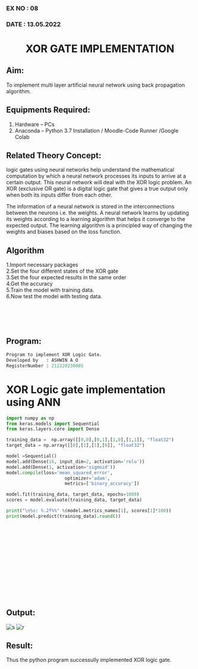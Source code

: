 ### EX NO : 08
### DATE  : 13.05.2022
# <p align="center"> XOR GATE IMPLEMENTATION </p>
## Aim:
   To implement multi layer artificial neural network using back propagation algorithm.
## Equipments Required:
1. Hardware – PCs
2. Anaconda – Python 3.7 Installation / Moodle-Code Runner /Google Colab

## Related Theory Concept:
logic gates using neural networks help understand the mathematical computation by which a neural network processes its inputs to arrive at a certain output. This neural network will deal with the XOR logic problem. An XOR (exclusive OR gate) is a digital logic gate that gives a true output only when both its inputs differ from each other.

The information of a neural network is stored in the interconnections between the neurons i.e. the weights. A neural network learns by updating its weights according to a learning algorithm that helps it converge to the expected output. The learning algorithm is a principled way of changing the weights and biases based on the loss function.

## Algorithm
1.Import necessary packages\
2.Set the four different states of the XOR gate\
3.Set the four expected results in the same order\
4.Get the accuracy\
5.Train the model with training data.\
6.Now test the model with testing data.
```





```

## Program:
```python
Program to implement XOR Logic Gate.
Developed by   : ASHWIN A O
RegisterNumber : 212220230005
```

# XOR Logic gate implementation using ANN
```python
import numpy as np
from keras.models import Sequential
from keras.layers.core import Dense

training_data =  np.array([[0,0],[0,1],[1,0],[1,1]], "float32")
target_data = np.array([[0],[1],[1],[0]], "float32")

model =Sequential()
model.add(Dense(16, input_dim=2, activation='relu'))
model.add(Dense(1, activation='sigmoid'))
model.compile(loss='mean_squared_error',
                      optimizer='adam',
                      metrics=['binary_accuracy'])

model.fit(training_data, target_data, epochs=1000)
scores = model.evaluate(training_data, target_data)

print("\n%s: %.2f%%" %(model.metrics_names[1], scores[1]*100))
print(model.predict(training_data).round())
```
```















```
## Output:

![s](https://user-images.githubusercontent.com/75236145/169481590-48f16c51-a4e0-4118-ad67-46d11e9e9368.png)
![r](https://user-images.githubusercontent.com/75236145/169481633-b5da0632-3d16-4f2d-90b7-f53a82a3658d.png)


## Result:
Thus the python program successully implemented XOR logic gate.
